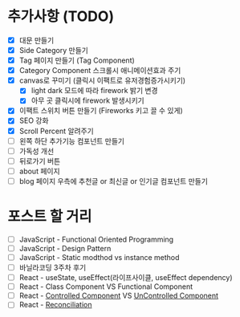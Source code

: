 # 추가사항 (TODO)

- [x] 대문 만들기
- [x] Side Category 만들기
- [x] Tag 페이지 만들기 (Tag Component)
- [x] Category Component 스크롤시 애니메이션효과 주기
- [x] canvas로 꾸미기 (클릭시 이팩트로 유저경험증가시키기)
  - [x] light dark 모드에 따라 firework 밝기 변경
  - [x] 아무 곳 클릭시에 firework 발생시키기
- [x] 이팩트 스위치 버튼 만들기 (Fireworks 키고 끌 수 있게)
- [x] SEO 강화
- [x] Scroll Percent 알려주기
- [ ] 왼쪽 하단 추가기능 컴포넌트 만들기
- [ ] 가독성 개선
- [ ] 뒤로가기 버튼
- [ ] about 페이지
- [ ] blog 페이지 우측에 추천글 or 최신글 or 인기글 컴포넌트 만들기

# 포스트 할 거리

- [ ] JavaScript - Functional Oriented Programming
- [ ] JavaScript - Design Pattern
- [ ] JavaScript - Static modthod vs instance method
- [ ] 바닐라코딩 3주차 후기
- [ ] React - useState, useEffect(라이프사이클, useEffect dependency)
- [ ] React - Class Component VS Functional Component
- [ ] React - [Controlled Component](https://ko.reactjs.org/docs/forms.html#controlled-components) VS [UnControlled Component](https://ko.reactjs.org/docs/uncontrolled-components.html)
- [ ] React - [Reconciliation](https://ko.reactjs.org/docs/reconciliation.html)
